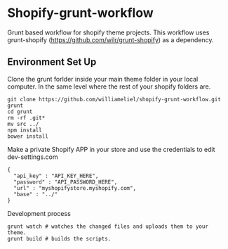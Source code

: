 # Shopify-grunt-workflow
Grunt based workflow for shopify theme projects. This workflow uses grunt-shopify (https://github.com/wilr/grunt-shopify) as a dependency. 

## Environment Set Up
Clone the grunt forlder inside your main theme folder in your local computer. In the same level where the rest of your shopify folders are.
```
git clone https://github.com/williameliel/shopify-grunt-workflow.git grunt
cd grunt
rm -rf .git*
mv src ../
npm install
bower install
```
Make a private Shopify APP in your store and use the credentials to edit dev-settings.com
```
{
  "api_key" : "API_KEY_HERE",
  "password" : "API_PASSWORD_HERE",
  "url" : "myshopifystore.myshopify.com",
  "base" : "../"
}
```
Development process
```
grunt watch # watches the changed files and uploads them to your theme.
grunt build # builds the scripts.
```
